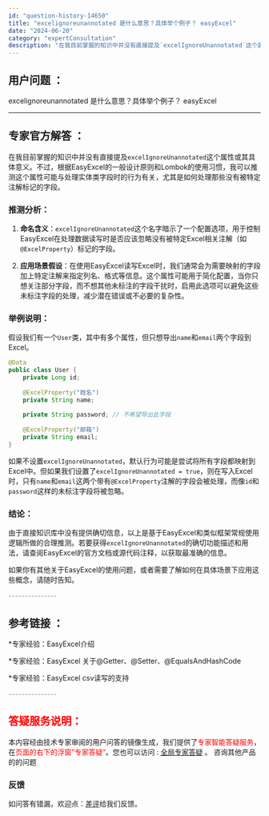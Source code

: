 ```yaml
---
id: "question-history-14650"
title: "excelignoreunannotated 是什么意思？具体举个例子？ easyExcel"
date: "2024-06-20"
category: "expertConsultation"
description: "在我目前掌握的知识中并没有直接提及`excelIgnoreUnannotated`这个属性或其具体意义。不过，根据EasyExcel的一般设计原则和Lombok的使用习惯，我可以推测这个属性可能与处理实体类字段时的行为有关，尤其是如何处理那些没有被特定注解标记的字段。### 推测分析：1. **命名"
---
```


## 用户问题 ： 
 excelignoreunannotated 是什么意思？具体举个例子？ easyExcel 

---------------
## 专家官方解答 ：

在我目前掌握的知识中并没有直接提及`excelIgnoreUnannotated`这个属性或其具体意义。不过，根据EasyExcel的一般设计原则和Lombok的使用习惯，我可以推测这个属性可能与处理实体类字段时的行为有关，尤其是如何处理那些没有被特定注解标记的字段。

### 推测分析：

1. **命名含义**：`excelIgnoreUnannotated`这个名字暗示了一个配置选项，用于控制EasyExcel在处理数据读写时是否应该忽略没有被特定Excel相关注解（如`@ExcelProperty`）标记的字段。

2. **应用场景假设**：在使用EasyExcel读写Excel时，我们通常会为需要映射的字段加上特定注解来指定列名、格式等信息。这个属性可能用于简化配置，当你只想关注部分字段，而不想其他未标注的字段干扰时，启用此选项可以避免这些未标注字段的处理，减少潜在错误或不必要的复杂性。

### 举例说明：

假设我们有一个`User`类，其中有多个属性，但只想导出`name`和`email`两个字段到Excel。

```java
@Data
public class User {
    private Long id;
    
    @ExcelProperty("姓名")
    private String name;
    
    private String password; // 不希望导出此字段
    
    @ExcelProperty("邮箱")
    private String email;
}
```

如果不设置`excelIgnoreUnannotated`，默认行为可能是尝试将所有字段都映射到Excel中。但如果我们设置了`excelIgnoreUnannotated = true`，则在写入Excel时，只有`name`和`email`这两个带有`@ExcelProperty`注解的字段会被处理，而像`id`和`password`这样的未标注字段将被忽略。

### 结论：

由于直接知识库中没有提供确切信息，以上是基于EasyExcel和类似框架常规使用逻辑所做的合理推测。若要获得`excelIgnoreUnannotated`的确切功能描述和用法，请查阅EasyExcel的官方文档或源代码注释，以获取最准确的信息。

如果你有其他关于EasyExcel的使用问题，或者需要了解如何在具体场景下应用这些概念，请随时告知。


<font color="#949494">---------------</font> 


## 参考链接 ：

*专家经验：EasyExcel介绍 
 
 *专家经验：EasyExcel 关于@Getter、@Setter、@EqualsAndHashCode 
 
 *专家经验：EasyExcel csv读写的支持 


 <font color="#949494">---------------</font> 
 


## <font color="#FF0000">答疑服务说明：</font> 

本内容经由技术专家审阅的用户问答的镜像生成，我们提供了<font color="#FF0000">专家智能答疑服务</font>，在<font color="#FF0000">页面的右下的浮窗”专家答疑“</font>。您也可以访问 : [全局专家答疑](https://answer.opensource.alibaba.com/docs/intro) 。 咨询其他产品的的问题

### 反馈
如问答有错漏，欢迎点：[差评](https://ai.nacos.io/user/feedbackByEnhancerGradePOJOID?enhancerGradePOJOId=15764)给我们反馈。
